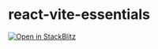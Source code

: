 # react-vite-essentials

[![Open in StackBlitz](https://developer.stackblitz.com/img/open_in_stackblitz.svg)](https://stackblitz.com/fork/github/jihnma/react-vite-essentials)
